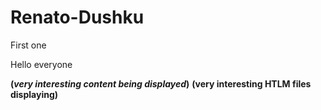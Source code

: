 # Renato-Dushku

First one

Hello everyone

**(*very interesting content being displayed*)**
**(very interesting HTLM files displaying)**
